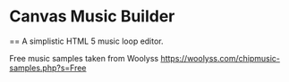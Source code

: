 # Canvas Music Builder
==
A simplistic HTML 5 music loop editor.

Free music samples taken from Woolyss
https://woolyss.com/chipmusic-samples.php?s=Free



